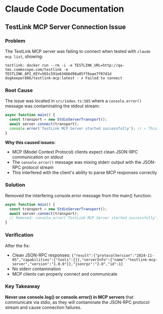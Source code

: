 # Claude Code Documentation

## TestLink MCP Server Connection Issue

### Problem
The TestLink MCP server was failing to connect when tested with `claude mcp list`, showing:
```
testlink: docker run --rm -i -e TESTLINK_URL=http://qa-tms.commscope.com/testlink -e TESTLINK_API_KEY=565c591e63466d98a05ff6eae7f07d1d dogkeeper886/testlink-mcp:latest - ✗ Failed to connect
```

### Root Cause
The issue was located in `src/index.ts:585` where a `console.error()` message was contaminating the stdout stream:

```typescript
async function main() {
  const transport = new StdioServerTransport();
  await server.connect(transport);
  console.error('TestLink MCP Server started successfully'); // ← This was the problem
}
```

**Why this caused issues:**
- MCP (Model Context Protocol) clients expect clean JSON-RPC communication on stdout
- The `console.error()` message was mixing stderr output with the JSON-RPC protocol stream
- This interfered with the client's ability to parse MCP responses correctly

### Solution
Removed the interfering console.error message from the main() function:

```typescript
async function main() {
  const transport = new StdioServerTransport();
  await server.connect(transport);
  // Removed: console.error('TestLink MCP Server started successfully');
}
```

### Verification
After the fix:
- Clean JSON-RPC responses: `{"result":{"protocolVersion":"2024-11-05","capabilities":{"tools":{}},"serverInfo":{"name":"testlink-mcp-server","version":"1.0.0"}},"jsonrpc":"2.0","id":1}`
- No stderr contamination
- MCP clients can properly connect and communicate

### Key Takeaway
**Never use console.log() or console.error() in MCP servers** that communicate via stdio, as they will contaminate the JSON-RPC protocol stream and cause connection failures.